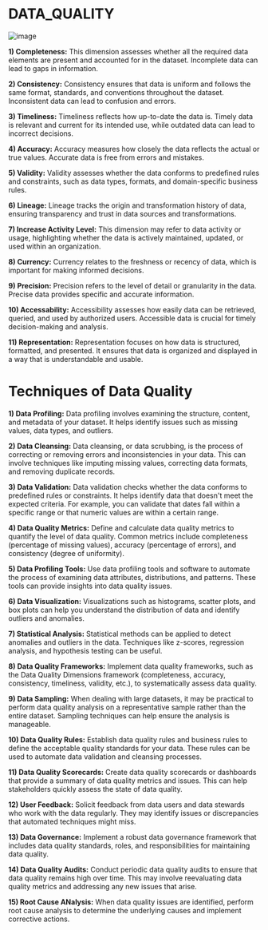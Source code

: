 # DATA_QUALITY

![image](https://github.com/DataSolutions360/DATA-QUALITY/assets/8845050/b15ad4d3-75af-41d9-82e4-e4f6fd519e76)

**1) Completeness:** This dimension assesses whether all the required data elements are present and accounted for in the dataset. Incomplete data can lead to gaps in information.

**2) Consistency:** Consistency ensures that data is uniform and follows the same format, standards, and conventions throughout the dataset. Inconsistent data can lead to confusion and errors.

**3) Timeliness:** Timeliness reflects how up-to-date the data is. Timely data is relevant and current for its intended use, while outdated data can lead to incorrect decisions.

**4) Accuracy:** Accuracy measures how closely the data reflects the actual or true values. Accurate data is free from errors and mistakes.

**5) Validity:** Validity assesses whether the data conforms to predefined rules and constraints, such as data types, formats, and domain-specific business rules.

**6) Lineage:** Lineage tracks the origin and transformation history of data, ensuring transparency and trust in data sources and transformations.

**7) Increase Activity Level:** This dimension may refer to data activity or usage, highlighting whether the data is actively maintained, updated, or used within an organization.

**8) Currency:** Currency relates to the freshness or recency of data, which is important for making informed decisions.

**9) Precision:** Precision refers to the level of detail or granularity in the data. Precise data provides specific and accurate information.

**10) Accessability:** Accessibility assesses how easily data can be retrieved, queried, and used by authorized users. Accessible data is crucial for timely decision-making and analysis.

**11) Representation:** Representation focuses on how data is structured, formatted, and presented. It ensures that data is organized and displayed in a way that is understandable and usable.


























# Techniques of Data Quality

__1) Data Profiling:__  Data profiling involves examining the structure, content, and metadata of your dataset. It helps identify issues such as missing values, data types, and outliers.

__2) Data Cleansing:__  Data cleansing, or data scrubbing, is the process of correcting or removing errors and inconsistencies in your data. This can involve techniques like imputing missing values, correcting data formats, and removing duplicate records.

__3) Data Validation:__ Data validation checks whether the data conforms to predefined rules or constraints. It helps identify data that doesn't meet the expected criteria. For example, you can validate that dates fall within a specific range or that numeric values are within a certain range.

__4) Data Quality Metrics:__ Define and calculate data quality metrics to quantify the level of data quality. Common metrics include completeness (percentage of missing values), accuracy (percentage of errors), and consistency (degree of uniformity).

__5) Data Profiling Tools:__ Use data profiling tools and software to automate the process of examining data attributes, distributions, and patterns. These tools can provide insights into data quality issues.

__6) Data Visualization:__ Visualizations such as histograms, scatter plots, and box plots can help you understand the distribution of data and identify outliers and anomalies.

__7) Statistical Analysis:__ Statistical methods can be applied to detect anomalies and outliers in the data. Techniques like z-scores, regression analysis, and hypothesis testing can be useful.

__8) Data Quality Frameworks:__ Implement data quality frameworks, such as the Data Quality Dimensions framework (completeness, accuracy, consistency, timeliness, validity, etc.), to systematically assess data quality.

__9) Data Sampling:__ When dealing with large datasets, it may be practical to perform data quality analysis on a representative sample rather than the entire dataset. Sampling techniques can help ensure the analysis is manageable.

__10) Data Quality Rules:__ Establish data quality rules and business rules to define the acceptable quality standards for your data. These rules can be used to automate data validation and cleansing processes.

__11) Data Quality Scorecards:__  Create data quality scorecards or dashboards that provide a summary of data quality metrics and issues. This can help stakeholders quickly assess the state of data quality.

__12) User Feedback:__ Solicit feedback from data users and data stewards who work with the data regularly. They may identify issues or discrepancies that automated techniques might miss.

__13) Data Governance:__ Implement a robust data governance framework that includes data quality standards, roles, and responsibilities for maintaining data quality.

__14) Data Quality Audits:__ Conduct periodic data quality audits to ensure that data quality remains high over time. This may involve reevaluating data quality metrics and addressing any new issues that arise.

__15) Root Cause ANalysis:__ When data quality issues are identified, perform root cause analysis to determine the underlying causes and implement corrective actions.
